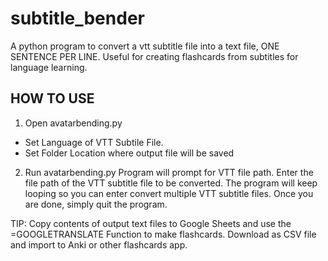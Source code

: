 # subtitle_bender
A python program to convert a vtt subtitle file into a text file, ONE SENTENCE PER LINE. Useful for creating flashcards from subtitles for language learning.

## HOW TO USE

1. Open avatarbending.py
- Set Language of VTT Subtile File.
- Set Folder Location where output file will be saved

2. Run avatarbending.py
Program will prompt for VTT file path. Enter the file path of the VTT subtitle file to be converted. The program will keep looping so you can enter convert multiple VTT subtitle files. Once you are done, simply quit the program.

TIP: Copy contents of output text files to Google Sheets and use the =GOOGLETRANSLATE Function to make flashcards. Download as CSV file and import to Anki or other flashcards app.
